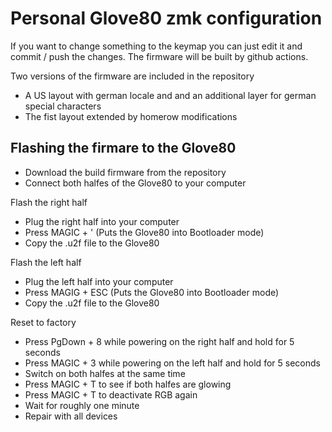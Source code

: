 # Personal Glove80 zmk configuration

If you want to change something to the keymap you can just edit it and commit / push the changes.
The firmware will be built by github actions.

Two versions of the firmware are included in the repository
- A US layout with german locale and and an additional layer for german special characters
- The fist layout extended by homerow modifications

## Flashing the firmare to the Glove80
- Download the build firmware from the repository
- Connect both halfes of the Glove80 to your computer

Flash the right half
- Plug the right half into your computer
- Press MAGIC + ' (Puts the Glove80 into Bootloader mode)
- Copy the .u2f file to the Glove80

Flash the left half
- Plug the left half into your computer
- Press MAGIG + ESC (Puts the Glove80 into Bootloader mode)
- Copy the .u2f file to the Glove80

Reset to factory
- Press PgDown + 8 while powering on the right half and hold for 5 seconds
- Press MAGIC + 3 while powering on the left half and hold for 5 seconds
- Switch on both halfes at the same time
- Press MAGIC + T to see if both halfes are glowing
- Press MAGIC + T to deactivate RGB again
- Wait for roughly one minute
- Repair with all devices

